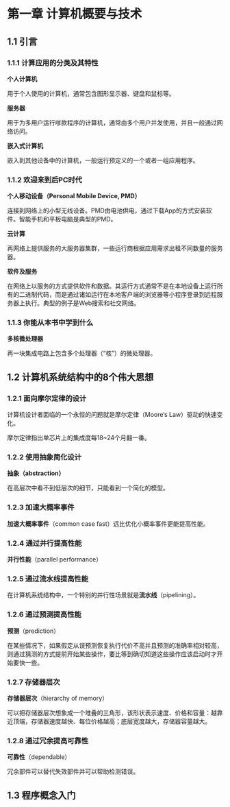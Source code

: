 # 第一章 计算机概要与技术

## 1.1 引言

### 1.1.1 计算应用的分类及其特性

**个人计算机**

用于个人使用的计算机，通常包含图形显示器、键盘和鼠标等。

**服务器**

用于为多用户运行嗲款程序的计算机，通常由多个用户并发使用，并且一般通过网络访问。

**嵌入式计算机**

嵌入到其他设备中的计算机，一般运行预定义的一个或者一组应用程序。

### 1.1.2 欢迎来到后PC时代

**个人移动设备（Personal Mobile Device, PMD）**

连接到网络上的小型无线设备。PMD由电池供电，通过下载App的方式安装软件。智能手机和平板电脑是典型的PMD。

**云计算**

再网络上提供服务的大服务器集群，一些运行商根据应用需求出租不同数量的服务器。

**软件及服务**

在网络上以服务的方式提供软件和数据。其运行方式通常不是在本地设备上运行所有的二进制代码，而是通过诸如运行在本地客户端的浏览器等小程序登录到远程服务器上执行。典型的例子是Web搜索和社交网络。

### 1.1.3 你能从本书中学到什么

**多核微处理器**

再一块集成电路上包含多个处理器（“核”）的微处理器。

## 1.2 计算机系统结构中的8个伟大思想

### 1.2.1 面向摩尔定律的设计

计算机设计者面临的一个永恒的问题就是摩尔定律（Moore‘s Law）驱动的快速变化。

摩尔定律指出单芯片上的集成度每18~24个月翻一番。

### 1.2.2 使用抽象简化设计

**抽象（abstraction）**

在高层次中看不到低层次的细节，只能看到一个简化的模型。

### 1.2.3 加速大概率事件

**加速大概率事件**（common case fast）远比优化小概率事件更能提高性能。

### 1.2.4 通过并行提高性能

**并行性能**（parallel performance）

### 1.2.5 通过流水线提高性能

在计算机系统结构中，一个特别的并行性场景就是**流水线**（pipelining）。

### 1.2.6 通过预测提高性能

**预测**（prediction）

在某些情况下，如果假定从误预测恢复执行代价不高并且预测的准确率相对较高，则通过猜测的方式提前开始某些操作，要比等到确切知道这些操作应该启动时才开始要快一些。

### 1.2.7 存储器层次

**存储器层次**（hierarchy of memory）

可以把存储器层次想象成一个堆叠的三角形，该形状表示速度、价格和容量：越靠近顶端，存储器速度越快、每位价格越高；底层宽度越大，存储器容量越大。

### 1.2.8 通过冗余提高可靠性

**可靠性**（dependable）

冗余部件可以替代失效部件并可以帮助检测错误。

## 1.3 程序概念入门

